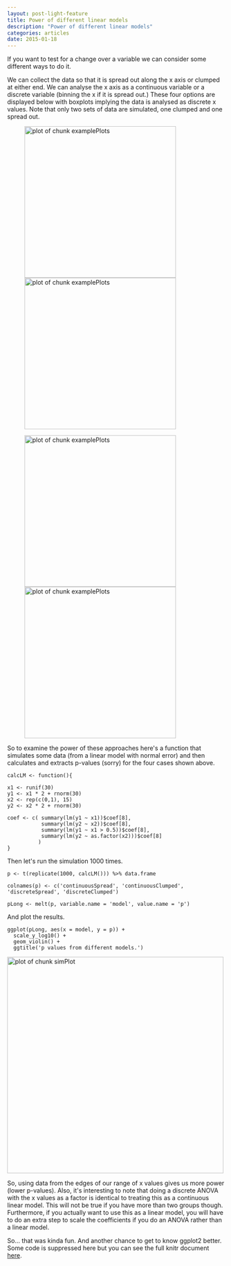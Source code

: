 ```yaml
---
layout: post-light-feature
title: Power of different linear models
description: "Power of different linear models"
categories: articles
date: 2015-01-18
---
```



If you want to test for a change over a variable we can consider some different ways to do it.

We can collect the data so that it is spread out along the x axis or clumped at either end.
We can analyse the x axis as a continuous variable or a discrete variable (binning the x if it is spread out.)
These four options are displayed below with boxplots implying the data is analysed as discrete x values.
Note that only two sets of data are simulated, one clumped and one spread out.


<figure class="half">
<img src="../../images/examplePlots-1.png" title="plot of chunk examplePlots" alt="plot of chunk examplePlots" style="width: 350px;">
<img src="../../images/examplePlots-2.png" title="plot of chunk examplePlots" alt="plot of chunk examplePlots" style="width: 350px;">
</figure>
<figure class="half">
<img src="../../images/examplePlots-3.png" title="plot of chunk examplePlots" alt="plot of chunk examplePlots" style="width: 350px;">
<img src="../../images/examplePlots-4.png" title="plot of chunk examplePlots" alt="plot of chunk examplePlots" style="width: 350px;">
</figure>

So to examine the power of these approaches here's a function that simulates some data (from a linear model with normal error) and then calculates and extracts p-values (sorry) for the four cases shown above.




    calcLM <- function(){

    x1 <- runif(30)
    y1 <- x1 * 2 + rnorm(30)
    x2 <- rep(c(0,1), 15)
    y2 <- x2 * 2 + rnorm(30)

    coef <- c( summary(lm(y1 ~ x1))$coef[8],
               summary(lm(y2 ~ x2))$coef[8],
               summary(lm(y1 ~ x1 > 0.5))$coef[8],
               summary(lm(y2 ~ as.factor(x2)))$coef[8]
              )
    }


Then let's run the simulation 1000 times.



    p <- t(replicate(1000, calcLM())) %>% data.frame

    colnames(p) <- c('continuousSpread', 'continuousClumped', 'discreteSpread', 'discreteClumped')

    pLong <- melt(p, variable.name = 'model', value.name = 'p')


And plot the results.


    ggplot(pLong, aes(x = model, y = p)) +
      scale_y_log10() +
      geom_violin() +
      ggtitle('p values from different models.')


<img src="../../images/simPlot-1.png" title="plot of chunk simPlot" alt="plot of chunk simPlot" width="500" />

So, using data from the edges of our range of x values gives us more power (lower p-values). 
Also, it's interesting to note that doing a discrete ANOVA with the x values as a factor is identical to treating this as a continuous linear model.
This will not be true if you have more than two groups though. 
Furthermore, if you actually want to use this as a linear model, you will have to do an extra step to scale the coefficients if you do an ANOVA rather than a linear model.

So... that was kinda fun. And another chance to get to know ggplot2 better. Some code is suppressed here but you can see the full knitr document [here](https://github.com/timcdlucas/statsforbios/blob/master/lmVSanova.Rmd).






